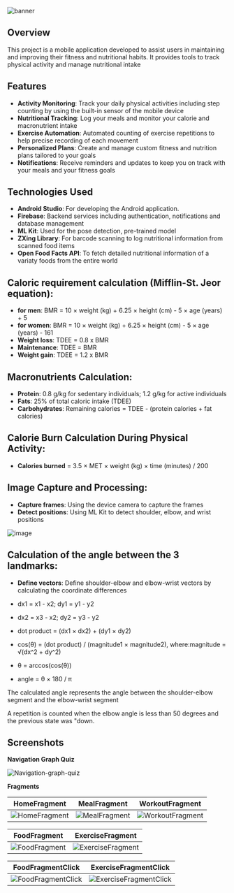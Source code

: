 ![banner](https://github.com/vladduta/MyHealthFuel/assets/109473890/b730dfae-1c72-41b1-a32c-4ba61e3427f4)

## Overview
This project is a mobile application developed to assist users in maintaining and improving their fitness and nutritional habits. It provides tools to track physical activity and manage nutritional intake

## Features
- **Activity Monitoring**: Track your daily physical activities including step counting by using the built-in sensor of the mobile device
- **Nutritional Tracking**: Log your meals and monitor your calorie and macronutrient intake
- **Exercise Automation**: Automated counting of exercise repetitions to help precise recording of each movement 
- **Personalized Plans**: Create and manage custom fitness and nutrition plans tailored to your goals
- **Notifications**: Receive reminders and updates to keep you on track with your meals and your fitness goals

## Technologies Used
- **Android Studio**: For developing the Android application.
- **Firebase**: Backend services including authentication, notifications and database management
- **ML Kit**: Used for the pose detection, pre-trained model
- **ZXing Library**: For barcode scanning to log nutritional information from scanned food items
- **Open Food Facts API**: To fetch detailed nutritional information of a variaty foods from the entire world

## Caloric requirement calculation (Mifflin-St. Jeor equation):

- **for men**: BMR = 10 × weight (kg) + 6.25 × height (cm) - 5 × age (years) + 5
- **for women**: BMR = 10 × weight (kg) + 6.25 × height (cm) - 5 × age (years) - 161
- **Weight loss**: TDEE = 0.8 x BMR
- **Maintenance**: TDEE = BMR
- **Weight gain**: TDEE = 1.2 x BMR

## Macronutrients Calculation:
- **Protein**: 0.8 g/kg for sedentary individuals; 1.2 g/kg for active individuals
- **Fats**: 25% of total caloric intake (TDEE)
- **Carbohydrates**: Remaining calories = TDEE - (protein calories + fat calories)

## Calorie Burn Calculation During Physical Activity:
- **Calories burned** = 3.5 × MET × weight (kg) × time (minutes) / 200

## Image Capture and Processing:
- **Capture frames**: Using the device camera to capture the frames
- **Detect positions**: Using ML Kit to detect shoulder, elbow, and wrist positions

![image](https://github.com/VladDuta/MyHealthFuel/assets/109473890/e4e3f474-ed25-4afc-829b-fb69450e187e)

## Calculation of the angle between the 3 landmarks:
- **Define vectors**: Define shoulder-elbow and elbow-wrist vectors by calculating the coordinate differences
- dx1 = x1 - x2; dy1 = y1 - y2
- dx2 = x3 - x2; dy2 = y3 - y2
  
- dot product = (dx1 × dx2) + (dy1 × dy2)
- cos(θ) = (dot product) / (magnitude1 × magnitude2), where:magnitude = √(dx^2 + dy^2)

- θ = arccos(cos(θ))
- angle = θ × 180 / π
  
The calculated angle represents the angle between the shoulder-elbow segment and the elbow-wrist segment

A repetition is counted when the elbow angle is less than 50 degrees and the previous state was "down.
	

## Screenshots

**Navigation Graph Quiz**

![Navigation-graph-quiz](https://github.com/vladduta/MyHealthFuel/assets/109473890/51c0ed31-7a58-4a4c-87df-dbf296231f1a)

**Fragments**

| HomeFragment | MealFragment | WorkoutFragment |
|---|---|---|
| ![HomeFragment](https://github.com/vladduta/MyHealthFuel/assets/109473890/0ae1aba7-b650-415d-a8c3-504bfb2f2e22) | ![MealFragment](https://github.com/vladduta/MyHealthFuel/assets/109473890/077bfb16-fd86-42fd-9128-842cb8320bcb) | ![WorkoutFragment](https://github.com/vladduta/MyHealthFuel/assets/109473890/d35a36fb-9eae-4cf8-8bba-e35b9cd4892d) |



| FoodFragment | ExerciseFragment |
|---|---|
|![FoodFragment](https://github.com/vladduta/MyHealthFuel/assets/109473890/fba13d67-3fb7-4e0f-b598-3fa18e474492) |![ExerciseFragment](https://github.com/vladduta/MyHealthFuel/assets/109473890/5f6f457a-6b03-4584-88c5-ff647ec0670b) |


| FoodFragmentClick | ExerciseFragmentClick |
|---|---|
|![FoodFragmentClick](https://github.com/vladduta/MyHealthFuel/assets/109473890/8b037909-5b87-47a1-8a0f-c71464c716be) |![ExerciseFragmentClick](https://github.com/vladduta/MyHealthFuel/assets/109473890/05a9fabd-ea0f-4764-8135-436b06024b9e) |





